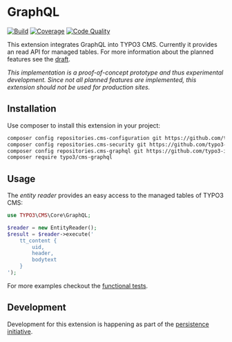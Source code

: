 # GraphQL

[![Build](https://img.shields.io/travis/com/TYPO3-Initiatives/graphql/master.svg)](https://travis-ci.com/TYPO3-Initiatives/graphql)
[![Coverage](https://img.shields.io/codacy/coverage/052bb2cd84cb461a92b172c1953989b4/master.svg)](https://app.codacy.com/project/TYPO3-Initiatives/graphql/dashboard)
[![Code Quality](https://img.shields.io/codacy/grade/052bb2cd84cb461a92b172c1953989b4/master.svg)](https://app.codacy.com/project/TYPO3-Initiatives/graphql/dashboard)

This extension integrates GraphQL into TYPO3 CMS. Currently it provides an read API for managed tables. For more information about the planned features see the [draft](https://docs.google.com/document/d/1M-V9H9W_tmWZI-Be9Zo5xTZUMgwJk2dMUxOFw-waO04/).

*This implementation is a proof-of-concept prototype and thus experimental development. Since not all planned features are implemented, this extension should not be used for production sites.*

## Installation

Use composer to install this extension in your project:

```bash
composer config repositories.cms-configuration git https://github.com/typo3-initiatives/configuration
composer config repositories.cms-security git https://github.com/typo3-initiatives/security
composer config repositories.cms-graphql git https://github.com/typo3-initiatives/graphql
composer require typo3/cms-graphql
```

## Usage

The *entity reader* provides an easy access to the managed tables of TYPO3 CMS:

```php
use TYPO3\CMS\Core\GraphQL;

$reader = new EntityReader();
$result = $reader->execute('
    tt_content {
        uid,
        header,
        bodytext
    }
');
```

For more examples checkout the [functional tests](Tests/Functional/GraphQL/EntityReaderTest.php).

## Development

Development for this extension is happening as part of the [persistence initiative](https://typo3.org/community/teams/typo3-development/initiatives/persistence/).
